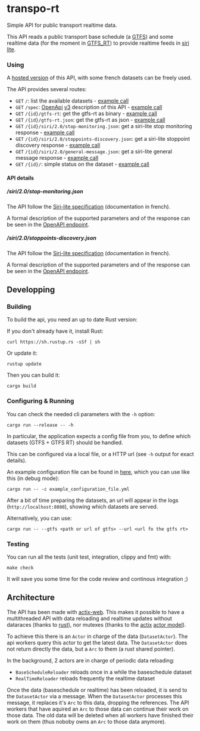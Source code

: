 # transpo-rt

Simple API for public transport realtime data.

This API reads a public transport base schedule (a [GTFS](http://gtfs.org/)) and some realtime data (for the moment in [GTFS_RT](https://developers.google.com/transit/gtfs-realtime/)) to provide realtime feeds in [siri lite](http://www.normes-donnees-tc.org/format-dechange/donnees-temps-reel/).

### Using

A [hosted version](https://tr.transport.data.gouv.fr/) of this API, with some french datasets can be freely used.

The API provides several routes:

* `GET` `/`: list the available datasets - [example call](https://tr.transport.data.gouv.fr/)
* `GET` `/spec`: [OpenApi](https://www.openapis.org/) [v3](https://github.com/OAI/OpenAPI-Specification/blob/master/versions/3.0.2.md) description of this API - [example call](https://tr.transport.data.gouv.fr/spec)
* `GET` `/{id}/gtfs-rt`: get the gtfs-rt as binary - [example call](https://tr.transport.data.gouv.fr/horaires-theoriques-du-reseau-tag/gtfs-rt)
* `GET` `/{id}/gtfs-rt.json`: get the gtfs-rt as json - [example call](https://tr.transport.data.gouv.fr/horaires-theoriques-du-reseau-tag/gtfs-rt.json)
* `GET` `/{id}/siri/2.0/stop-monitoring.json`: get a siri-lite stop monitoring response - [example call](https://tr.transport.data.gouv.fr/horaires-theoriques-du-reseau-tag/siri/2.0/stop-monitoring.json?MonitoringRef=4235)
* `GET` `/{id}/siri/2.0/stoppoints-discovery.json`: get a siri-lite stoppoint discovery response - [example call](https://tr.transport.data.gouv.fr/horaires-theoriques-du-reseau-tag/siri/2.0/stoppoints-discovery.json?q=mairie)
* `GET` `/{id}/siri/2.0/general-message.json`: get a siri-lite general message response - [example call](https://tr.transport.data.gouv.fr/horaires-theoriques-du-reseau-tag/siri/2.0/general-message.json)
* `GET` `/{id}/`: simple status on the dataset - [example call](https://tr.transport.data.gouv.fr/horaires-theoriques-du-reseau-tag/)

#### API details

##### /siri/2.0/stop-monitoring.json

The API follow the [Siri-lite specification](http://www.chouette.mobi/irys/wp-content/uploads/20151023-Siri-Lite-Sp%C3%A9cification-Interfaces-V1.4.pdf) (documentation in french).

A formal description of the supported parameters and of the response can be seen in the [OpenAPI endpoint](https://tr.transport.data.gouv.fr/spec/).

##### /siri/2.0/stoppoints-discovery.json

The API follow the [Siri-lite specification](http://www.chouette.mobi/irys/wp-content/uploads/20151023-Siri-Lite-Sp%C3%A9cification-Interfaces-V1.4.pdf) (documentation in french).

A formal description of the supported parameters and of the response can be seen in the [OpenAPI endpoint](https://tr.transport.data.gouv.fr/spec/).

## Developping

### Building

To build the api, you need an up to date Rust version:

If you don't already have it, install Rust:
```
curl https://sh.rustup.rs -sSf | sh
```

Or update it:
```
rustup update
```

Then you can build it:
```
cargo build
```

### Configuring & Running

You can check the needed cli parameters with the `-h` option:
```
cargo run --release -- -h
```

In particular, the application expects a config file from you, to define which datasets (GTFS + GTFS RT) should be handled.

This can be configured via a local file, or a HTTP url (see `-h` output for exact details).

An example configuration file can be found in [here](example_configuration_file.yml), which you can use like this (in debug mode):

```
cargo run -- -c example_configuration_file.yml
```

After a bit of time preparing the datasets, an url will appear in the logs (`http://localhost:8080`), showing which datasets are served.

Alternatively, you can use:

```
cargo run -- --gtfs <path or url of gtfs> --url <url fo the gtfs rt>
```

### Testing

You can run all the tests (unit test, integration, clippy and fmt) with:
```
make check
```

It will save you some time for the code review and continous integration ;)

## Architecture

The API has been made with [actix-web](https://github.com/actix/actix-web). This makes it possible to have a multithreaded API with data reloading and realtime updates without dataraces (thanks to [rust](https://www.rust-lang.org/)), nor mutexes (thanks to the [actix](https://github.com/actix/actix) [actor model](https://en.wikipedia.org/wiki/Actor_model)).

To achieve this there is an `Actor` in charge of the data (`DatasetActor`). The api workers query this actor to get the latest data. The `DatasetActor` does not return directly the data, but a `Arc` to them (a rust shared pointer).

In the background, 2 actors are in charge of periodic data reloading:
* `BaseScheduleReloader` reloads once in a while the baseschedule dataset
* `RealTimeReloader` reloads frequently the realtime dataset

Once the data (baseschedule or realtime) has been reloaded, it is send to the `DatasetActor` via a message. When the `DatasetActor` processes this message, it replaces it's `Arc` to this data, dropping the references. The API workers that have aquired an `Arc` to those data can continue their work on those data. The old data will be deleted when all workers have finished their work on them (thus noboby owns an `Arc` to those data anymore).
